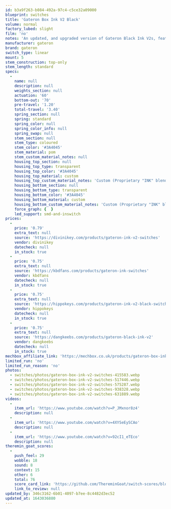 ```yaml
---
id: b3a9f263-b084-492a-97c4-c5ce32a09000
blueprint: switches
title: 'Gateron Box Ink V2 Black'
volume: normal
factory_lubed: slight
film: 'no'
notes: 'An updated, and upgraded version of Gateron Black Ink V2s, featuring a Box "wall" stem. These stems and housing are upgraded to not have much wooble as well.'
manufacturer: gateron
brand: gateron
switch_type: linear
mount: 5
stem_construction: top-only
stem_length: standard
specs:
  -
    name: null
    description: null
    weights_section: null
    actuation: '60'
    bottom-out: '70'
    pre-travel: '1.20'
    total-travel: '3.40'
    spring_section: null
    spring: standard
    spring_color: null
    spring_color_info: null
    spring_swap: null
    stem_section: null
    stem_type: coloured
    stem_color: '#3A4045'
    stem_material: pom
    stem_custom_material_notes: null
    housing_top_section: null
    housing_top_type: transparent
    housing_top_color: '#3A4045'
    housing_top_material: custom
    housing_top_custom_material_notes: 'Custom (Proprietary "INK" blend)'
    housing_bottom_section: null
    housing_bottom_type: transparent
    housing_bottom_color: '#3A4045'
    housing_bottom_material: custom
    housing_bottom_custom_material_notes: 'Custom (Proprietary "INK" blend)'
    force_graph: {  }
    led_support: smd-and-inswitch
prices:
  -
    price: '0.79'
    extra_text: null
    source: 'https://divinikey.com/products/gateron-ink-v2-switches'
    vendor: divinikey
    datecheck: null
    in_stock: true
  -
    price: '0.75'
    extra_text: null
    source: 'https://kbdfans.com/products/gateron-ink-switches'
    vendor: kbdfans
    datecheck: null
    in_stock: true
  -
    price: '0.75'
    extra_text: null
    source: 'https://hippokeys.com/products/gateron-ink-v2-black-switches'
    vendor: hippokeys
    datecheck: null
    in_stock: true
  -
    price: '0.75'
    extra_text: null
    source: 'https://dangkeebs.com/products/gateron-black-ink-v2'
    vendor: dangkeebs
    datecheck: null
    in_stock: true
mechbox_affiliate_link: 'https://mechbox.co.uk/products/gateron-box-ink-black-v2-switches-sample?variant=42157341245685'
limited_run: 'no'
limited_run_reason: 'no'
photos:
  - switches/photos/gateron-box-ink-v2-switches-415583.webp
  - switches/photos/gateron-box-ink-v2-switches-517446.webp
  - switches/photos/gateron-box-ink-v2-switches-575287.webp
  - switches/photos/gateron-box-ink-v2-switches-938328.webp
  - switches/photos/gateron-box-ink-v2-switches-631889.webp
videos:
  -
    item_url: 'https://www.youtube.com/watch?v=P_JMxnor8z4'
    description: null
  -
    item_url: 'https://www.youtube.com/watch?v=4XYSeEySCAo'
    description: null
  -
    item_url: 'https://www.youtube.com/watch?v=92cI1_eTEco'
    description: null
theremin_goat_scores:
  -
    push_feel: 29
    wobble: 18
    sound: 8
    context: 15
    other: 6
    total: 76
    score_card_link: 'https://github.com/ThereminGoat/switch-scores/blob/master/Gateron%20Box%20Ink%20Black.pdf'
    link_to_review: null
updated_by: 346c3162-6b01-4097-b7ee-8c4482d3ec52
updated_at: 1643036880
---
```

